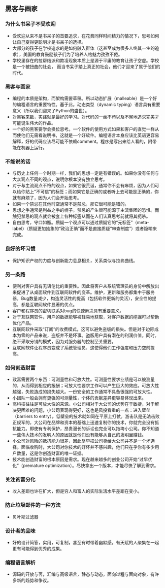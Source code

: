 ## 黑客与画家

### 为什么书呆子不受欢迎
* 受欢迎从来不是书呆子的首要追求，在花费同样时间精力的情况下，思考如何让自己变得更聪明才是书呆子的选择。
* 大部分的孩子在学校追求的是如何融入群体（这甚至成为很多人终其一生的追求），美国的教育鼓励孩子们为了培养人格魅力孜孜不倦。
* 学校里存在的拉帮结派和欺凌现象本质上是源于平庸的教育让孩子空虚。学校是一个被扭曲的社会， 而当书呆子踏上真正的社会，他们才迎来了属于他们的时代。

### 黑客与画家
* 编程的本质是架构，而架构需要草稿。所以动态扩展（malleable）是一个好的编程语言的重要特性。基于此，动态类型（dynamic typing）语言具有重要意义（所以我们迎来了Python的盛世）。
* 对黑客来数，实践就是最好的学习。对代码的一丝不苟以及不懈地追求完美才可能诞生伟大的作品。
* 一个好的黑客要学会换位思考。一个软件的使用方式如果和客户的直觉一样从而使他们无需看说明书，这就是一个好软件。编程语言本身应该比英语更容易解释，好的代码应该尽可能不依赖comment。程序是写出来给人看的，附带能在机器上运行。

### 不能说的话
* 与历史上任何一个时期一样，我们的思想一定是有错误的。如果你没有任何与大众观点不同的观点，说明你根本没有独立思考。
* 对于与主流观点不符的观点，如果它很荒诞，通常你不会有麻烦，因为人们可以给你贴上"不可信"的标签；而如果它是正确的或者听上去可能是正确的，你就有麻烦了，因为人们会开始思考。
* 如果一个禁忌在其他时空通常不是禁忌，那它很可能是错的。
* 思想之争通常是利益之争的幌子。禁忌的产生很可能源于主流集团的恐惧。而触犯禁忌的观点就会被套上各种标签从而在人们认真思考前就将其扼杀。
* 自由思考，守口如瓶。质疑一个观点可以通过质疑它的“元标签”（meta-label）（质疑更加抽象的“政治正确”而不是直接质疑“审查制度”）或者隐喻来完成。

### 良好的坏习惯
* 保护知识产权的力度与创新能力息息相关，关系类似与拉弗曲线。

### 另一条路
* 便利对客户具有无语伦比的重要性。因此将客户从系统管理员的身份中解放出来促进了从桌面软件到互联网软件的变革。维护，更新和服务都集中于服务器，Bug数量减少，构造灵活性的提高（包括软件更新的灵活），安全性的提高，都是互联网软件显著的优点。
* 客户和程序员的密切联系对bug的快速解决具有重要意义。
* 对于互联网软件，用户的数据能够被轻易地获取，对客户数据的挖掘可以帮助优化产品。
* 互联网软件采取“订阅”的收费模式，这可以避免盗版的损失。但是对于边际成本为零的产品来说，盗版并不是坏事。盗版用户具有潜在的利润价值。同时，绝不采取分销的模式，因为对服务器的控制至关重要。
* 互联网软件让程序员变成了系统管理员，这使得他们工作强度和压力空前提高。

### 如何创造财富
* 致富需要两个东西：可测量性和可放大性。可测量性要求业绩是可以被测量的，从而得到相应的报酬；可放大性要求工作可以产生巨大的效应。可放大性越强，失败造成的损失越大。一份安全的工作通常不具备很强的可放大性。
* 小团队一般会拥有更强的可测量性，个体的贡献差异更容易体现出来。
* 高科技往往是可放大性的来源。小公司相对于大公司的优势在于敏捷，对于解决更困难的问题，小公司表现得更好，这也是风投看重的一点：进入壁垒（barriers to entry）。低壁垒的技术就如同在平原上打仗，游击队是无法击败正规军的，大公司在品牌和资本的基础上迅速复制你的技术，你就完全没有抵抗能力。即使有专利保护，昂贵漫长的诉讼也完全可以拖垮小公司。你不知道一些伟大技术的发明人的原因就是他们没有能够从自己的发明里赚钱。
* 小公司对风险的抵抗能力很差，因此尽早把公司卖给大公司并不是一个坏选择。面临收购时，大公司对你技术的好坏并不感兴趣，他们只在乎你有多少用户数量，这是你创造财富的唯一证据。
* 技术能创造财富的根本原因是需求。现在越来越多的创业公司开始“过早优化”（premature optimization）。尽快拿出一个版本，才能尽快了解到需求。

### 关注贫富分化
* 收入差距也许在扩大，但是穷人和富人的实际生活水平差距在变小。

### 防止垃圾邮件的一种方法
* 贝叶斯过滤器

### 设计者的品味
* 好的设计简答，实用，可复制，甚至有时带着幽默感。有天赋的人聚集在一起更有可能得到优秀的成果。

### 编程语言解析
* 源码的开放与否，汇编与高级语言，静态与动态，面向过程与面向对象，有许多新的趋势和争议。
